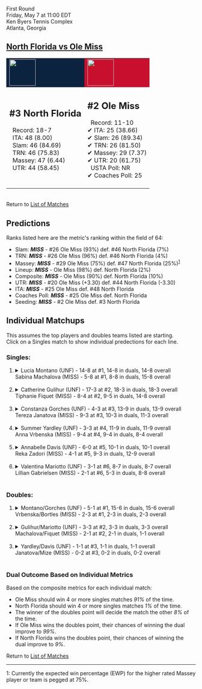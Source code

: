 First Round  
Friday, May 7 at 11:00 EDT  
Ken Byers Tennis Complex  
Atlanta, Georgia  
## [North Florida vs Ole Miss](https://www.ncaa.com/game/5833660)  

<table><tr style="background-color: #d9d9d9 !important"><td style="background-color: #0C2340 !important"><img src="https://www.ncaa.com/sites/default/files/images/logos/schools/n/north-florida.70.png" width="70" height="70" /></td><td style="background-color: #C8102E !important"><img src="https://www.ncaa.com/sites/default/files/images/logos/schools/o/ole-miss.70.png" width="70" height="70" /></td></tr><tr>
<td>  

<h2>#3 North Florida</h2>  
&nbsp; Record: 18-7<br>  
&nbsp; ITA: 48 (8.00)<br>  
&nbsp; Slam: 46 (84.69)<br>  
&nbsp; TRN: 46 (75.83)<br>  
&nbsp; Massey: 47 (6.44)<br>  
&nbsp; UTR: 44 (58.45)<br>  
<br>  

</td>
<td>  

<h2>#2 Ole Miss</h2>  
&nbsp; Record: 11-10<br>  
&#10004; ITA: 25 (38.66)<br>  
&#10004; Slam: 26 (89.34)<br>  
&#10004; TRN: 26 (81.50)<br>  
&#10004; Massey: 29 (7.37)<br>  
&#10004; UTR: 20 (61.75)<br>  
&nbsp; USTA Poll: NR<br>  
&#10004; Coaches Poll: 25<br>  
<br>  

</td>
</tr></table>  


<br>Return to [List of Matches](../index.md)  

## Predictions  

Ranks listed here are the metric's ranking within the field of 64:  
- Slam: ***MISS*** - #26 Ole Miss (93%) def. #46 North Florida (7%)  
- TRN: ***MISS*** - #26 Ole Miss (96%) def. #46 North Florida (4%)  
- Massey: ***MISS*** - #29 Ole Miss (75%) def. #47 North Florida (25%)<sup>[1](#footnote1)</sup>  
- Lineup: ***MISS*** - Ole Miss (98%) def. North Florida (2%)  
- Composite: ***MISS*** - Ole Miss (90%) def. North Florida (10%)  
- UTR: ***MISS*** - #20 Ole Miss (+3.30) def. #44 North Florida (-3.30)  
- ITA: ***MISS*** - #25 Ole Miss def. #48 North Florida  
- Coaches Poll: ***MISS*** - #25 Ole Miss def. North Florida  
- Seeding: ***MISS*** - #2 Ole Miss def. #3 North Florida  

## Individual Matchups  
This assumes the top players and doubles teams listed are starting.  
Click on a Singles match to show individual predections for each line.  

### Singles:  

<ol>
<li><details>
<summary markdown="span">Lucia Montano (UNF) - 14-8 at #1, 14-8 in duals, 14-8 overall<br>Sabina Machalova (MISS) - 5-8 at #1, 8-8 in duals, 15-8 overall</summary>
<h4>Predictions</h4><ul>
<li>Slam: <b><i>MISS</i></b> - Machalova (74%) def. Montano (26%)</li>  
<li>TRN: <b><i>MISS</i></b> - Machalova (87%) def. Montano (13%)</li>  
<li>Massey: <b><i>MISS</i></b> - Machalova (75%) def. Montano (25%)<sup><a href="#footnote1">1</a></sup></li>  
<li>UTR: <b><i>MISS</i></b> - Machalova (91%) def. Montano (9%)</li>  
<li>Composite: <b><i>MISS</i></b> - Machalova (81%) def. Montano (19%)</li>  
<li>ITA: <b><i>MISS</i></b> - Machalova (19.63) def. Montano (2.10)</li>  
</ul>
</details>&nbsp;</li>
<li><details>
<summary markdown="span">Catherine Gulihur (UNF) - 17-3 at #2, 18-3 in duals, 18-3 overall<br>Tiphanie Fiquet (MISS) - 8-4 at #2, 9-5 in duals, 14-8 overall</summary>
<h4>Predictions</h4><ul>
<li>Slam: <b><i>MISS</i></b> - Fiquet (67%) def. Gulihur (33%)</li>  
<li>TRN: <b><i>MISS</i></b> - Fiquet (68%) def. Gulihur (32%)</li>  
<li>Massey: <b><i>UNF</i></b> - Gulihur (75%) def. Fiquet (25%)<sup><a href="#footnote1">1</a></sup></li>  
<li>UTR: <b><i>MISS</i></b> - Fiquet (74%) def. Gulihur (26%)</li>  
<li>Composite: <b><i>MISS</i></b> - Fiquet (58%) def. Gulihur (42%)</li>  
<li>ITA: <b><i>MISS</i></b> - Fiquet (6.49) def. Gulihur (3.92)</li>  
</ul>
</details>&nbsp;</li>
<li><details>
<summary markdown="span">Constanza Gorches (UNF) - 4-3 at #3, 13-9 in duals, 13-9 overall<br>Tereza Janatova (MISS) - 9-3 at #3, 10-3 in duals, 11-3 overall</summary>
<h4>Predictions</h4><ul>
<li>Slam: <b><i>MISS</i></b> - Janatova (93%) def. Gorches (7%)</li>  
<li>TRN: <b><i>MISS</i></b> - Janatova (95%) def. Gorches (5%)</li>  
<li>Massey: <b><i>MISS</i></b> - Janatova (75%) def. Gorches (25%)<sup><a href="#footnote1">1</a></sup></li>  
<li>UTR: <b><i>MISS</i></b> - Janatova (92%) def. Gorches (8%)</li>  
<li>Composite: <b><i>MISS</i></b> - Janatova (89%) def. Gorches (11%)</li>  
<li>ITA: <b><i>MISS</i></b> - Janatova (4.99) def. Gorches (1.63)</li>  
</ul>
</details>&nbsp;</li>
<li><details>
<summary markdown="span">Summer Yardley (UNF) - 3-3 at #4, 11-9 in duals, 11-9 overall<br>Anna Vrbenska (MISS) - 9-4 at #4, 9-4 in duals, 8-4 overall</summary>
<h4>Predictions</h4><ul>
<li>Slam: <b><i>MISS</i></b> - Vrbenska (95%) def. Yardley (5%)</li>  
<li>TRN: <b><i>MISS</i></b> - Vrbenska (95%) def. Yardley (5%)</li>  
<li>Massey: <b><i>MISS</i></b> - Vrbenska (75%) def. Yardley (25%)<sup><a href="#footnote1">1</a></sup></li>  
<li>UTR: <b><i>MISS</i></b> - Vrbenska (94%) def. Yardley (6%)</li>  
<li>Composite: <b><i>MISS</i></b> - Vrbenska (90%) def. Yardley (10%)</li>  
<li>ITA: <b><i>MISS</i></b> - Vrbenska (2.42) def. Yardley (1.55)</li>  
</ul>
</details>&nbsp;</li>
<li><details>
<summary markdown="span">Annabelle Davis (UNF) - 6-0 at #5, 10-1 in duals, 10-1 overall<br>Reka Zadori (MISS) - 4-1 at #5, 9-3 in duals, 12-9 overall</summary>
<h4>Predictions</h4><ul>
<li>Slam: <b><i>MISS</i></b> - Zadori (82%) def. Davis (18%)</li>  
<li>TRN: <b><i>MISS</i></b> - Zadori (73%) def. Davis (27%)</li>  
<li>Massey: <b><i>UNF</i></b> - Davis (75%) def. Zadori (25%)<sup><a href="#footnote1">1</a></sup></li>  
<li>UTR: <b><i>MISS</i></b> - Zadori (88%) def. Davis (12%)</li>  
<li>Composite: <b><i>MISS</i></b> - Zadori (67%) def. Davis (33%)</li>  
<li>ITA: <b><i>UNF</i></b> - Davis (3.59) def. Zadori (1.55)</li>  
</ul>
</details>&nbsp;</li>
<li><details>
<summary markdown="span">Valentina Mariotto (UNF) - 3-1 at #6, 8-7 in duals, 8-7 overall<br>Lillian Gabrielsen (MISS) - 2-1 at #6, 5-3 in duals, 8-8 overall</summary>
<h4>Predictions</h4><ul>
<li>Slam: <b><i>MISS</i></b> - Gabrielsen (93%) def. Mariotto (7%)</li>  
<li>TRN: <b><i>MISS</i></b> - Gabrielsen (95%) def. Mariotto (5%)</li>  
<li>Massey: <b><i>MISS</i></b> - Gabrielsen (75%) def. Mariotto (25%)<sup><a href="#footnote1">1</a></sup></li>  
<li>UTR: <b><i>MISS</i></b> - Gabrielsen (94%) def. Mariotto (6%)</li>  
<li>Composite: <b><i>MISS</i></b> - Gabrielsen (89%) def. Mariotto (11%)</li>  
<li>ITA: <b><i>UNF</i></b> - Mariotto (1.74) def. Gabrielsen (1.53)</li>  
</ul>
</details>&nbsp;</li>
</ol>

### Doubles:  

<ol>
<li><details>
<summary markdown="span">Montano/Gorches (UNF) - 5-1 at #1, 15-6 in duals, 15-6 overall<br>Vrbenska/Bortles (MISS) - 2-3 at #1, 2-3 in duals, 2-3 overall</summary>
<br>Sorry, we don't have any metrics for this match
</details>&nbsp;</li>
<li><details>
<summary markdown="span">Gulihur/Mariotto (UNF) - 3-3 at #2, 3-3 in duals, 3-3 overall<br>Machalova/Fiquet (MISS) - 2-1 at #2, 2-1 in duals, 1-1 overall</summary>
<br>Sorry, we don't have any metrics for this match
</details>&nbsp;</li>
<li><details>
<summary markdown="span">Yardley/Davis (UNF) - 1-1 at #3, 1-1 in duals, 1-1 overall<br>Janatova/Mize (MISS) - 0-2 at #3, 0-2 in duals, 0-2 overall</summary>
<br>Sorry, we don't have any metrics for this match
</details>&nbsp;</li>
</ol>

### Dual Outcome Based on Individual Metrics  
  
Based on the composite metrics for each individual match:  
- Ole Miss should win 4 or more singles matches _91%_ of the time.  
- North Florida should win 4 or more singles matches _1%_ of the time.  
- The winner of the doubles point will decide the match the other _8%_ of the time.  
- If Ole Miss wins the doubles point, their chances of winning the dual improve to _99%_.  
- If North Florida wins the doubles point, their chances of winning the dual improve to _9%_.  
  
Return to [List of Matches](../index.md)  
  
------
<a name="footnote1">1</a>: Currently the expected win percentage (EWP) for the higher rated Massey player or team is pegged at 75%.
